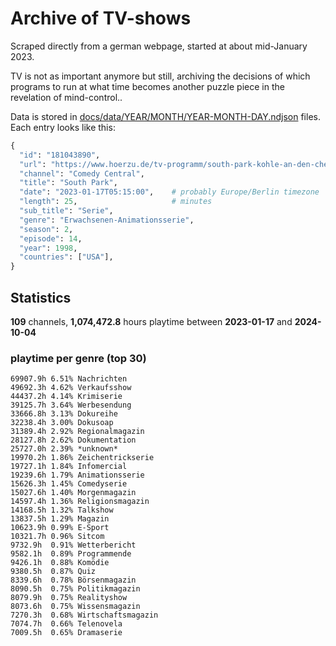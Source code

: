# Archive of TV-shows

Scraped directly from a german webpage, started at about mid-January 2023.

TV is not as important anymore but still, archiving the decisions of which programs to run at what time
becomes another puzzle piece in the revelation of mind-control.. 

Data is stored in [docs/data/YEAR/MONTH/YEAR-MONTH-DAY.ndjson](docs/data/) files. 
Each entry looks like this:

```python
{
  "id": "181043890", 
  "url": "https://www.hoerzu.de/tv-programm/south-park-kohle-an-den-chefkoch/bid_181043890/", 
  "channel": "Comedy Central", 
  "title": "South Park", 
  "date": "2023-01-17T05:15:00",    # probably Europe/Berlin timezone 
  "length": 25,                     # minutes 
  "sub_title": "Serie", 
  "genre": "Erwachsenen-Animationsserie", 
  "season": 2, 
  "episode": 14, 
  "year": 1998, 
  "countries": ["USA"],
}
```

## Statistics

**109** channels, **1,074,472.8** hours playtime between **2023-01-17** and **2024-10-04**


### playtime per genre (top 30)

    69907.9h 6.51% Nachrichten
    49692.3h 4.62% Verkaufsshow
    44437.2h 4.14% Krimiserie
    39125.7h 3.64% Werbesendung
    33666.8h 3.13% Dokureihe
    32238.4h 3.00% Dokusoap
    31389.4h 2.92% Regionalmagazin
    28127.8h 2.62% Dokumentation
    25727.0h 2.39% *unknown*
    19970.2h 1.86% Zeichentrickserie
    19727.1h 1.84% Infomercial
    19239.6h 1.79% Animationsserie
    15626.3h 1.45% Comedyserie
    15027.6h 1.40% Morgenmagazin
    14597.4h 1.36% Religionsmagazin
    14168.5h 1.32% Talkshow
    13837.5h 1.29% Magazin
    10623.9h 0.99% E-Sport
    10321.7h 0.96% Sitcom
    9732.9h  0.91% Wetterbericht
    9582.1h  0.89% Programmende
    9426.1h  0.88% Komödie
    9380.5h  0.87% Quiz
    8339.6h  0.78% Börsenmagazin
    8090.5h  0.75% Politikmagazin
    8079.9h  0.75% Realityshow
    8073.6h  0.75% Wissensmagazin
    7270.3h  0.68% Wirtschaftsmagazin
    7074.7h  0.66% Telenovela
    7009.5h  0.65% Dramaserie
